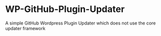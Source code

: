 # WP-GitHub-Plugin-Updater
A simple GitHub Wordpress Plugin Updater which does not use the core updater framework
